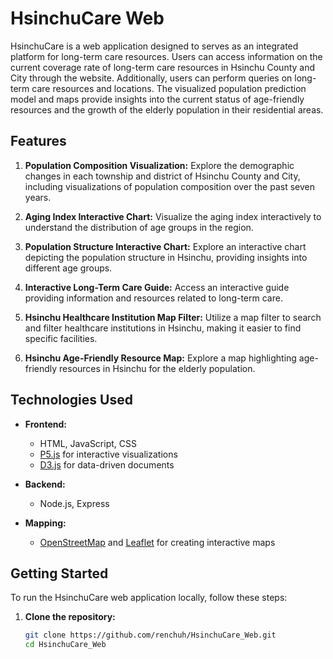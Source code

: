 # HsinchuCare Web

HsinchuCare is a web application designed to serves as an integrated platform for long-term care resources. Users can access information on the current coverage rate of long-term care resources in Hsinchu County and City through the website. Additionally, users can perform queries on long-term care resources and locations. The visualized population prediction model and maps provide insights into the current status of age-friendly resources and the growth of the elderly population in their residential areas.

## Features

1. **Population Composition Visualization:**
   Explore the demographic changes in each township and district of Hsinchu County and City, including visualizations of population composition over the past seven years.

2. **Aging Index Interactive Chart:**
   Visualize the aging index interactively to understand the distribution of age groups in the region.

3. **Population Structure Interactive Chart:**
   Explore an interactive chart depicting the population structure in Hsinchu, providing insights into different age groups.

4. **Interactive Long-Term Care Guide:**
   Access an interactive guide providing information and resources related to long-term care.

5. **Hsinchu Healthcare Institution Map Filter:**
   Utilize a map filter to search and filter healthcare institutions in Hsinchu, making it easier to find specific facilities.

6. **Hsinchu Age-Friendly Resource Map:**
   Explore a map highlighting age-friendly resources in Hsinchu for the elderly population.

## Technologies Used

- **Frontend:**
  - HTML, JavaScript, CSS
  - [P5.js](https://p5js.org/) for interactive visualizations
  - [D3.js](https://d3js.org/) for data-driven documents

- **Backend:**
  - Node.js, Express

- **Mapping:**
  - [OpenStreetMap](https://www.openstreetmap.org/) and [Leaflet](https://leafletjs.com/) for creating interactive maps

## Getting Started

To run the HsinchuCare web application locally, follow these steps:

1. **Clone the repository:**
   ```bash
   git clone https://github.com/renchuh/HsinchuCare_Web.git
   cd HsinchuCare_Web

